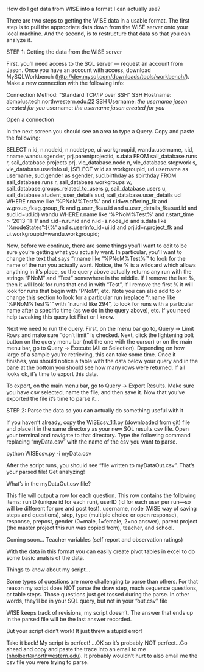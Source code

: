 How do I get data from WISE into a format I can actually use?

There are two steps to getting the WISE data in a usable format. The first step is to pull the appropriate data down from the WISE server onto your local machine. And the second, is to restructure that data so that you can analyze it.


STEP 1: Getting the data from the WISE server

First, you’ll need access to the SQL server — request an account from Jason. Once you have an account with access, download MySQLWorkbench (http://dev.mysql.com/downloads/tools/workbench/). Make a new connection with the following info:

Connection Method: “Standard TCP/IP over SSH”
SSH Hostname: abmplus.tech.northwestern.edu:22
SSH Username: *the username jason created for you*
username: *the username jason created for you*

Open a connection

In the next screen you should see an area to type a Query.  Copy and paste the following:

SELECT n.id, n.nodeid, n.nodetype, ui.workgroupid, wandu.username, r.id, r.name,wandu.sgender, prj.parentprojectid, s.data  FROM
sail_database.runs r, 
sail_database.projects prj,
vle_database.node n, 
vle_database.stepwork s,
vle_database.userinfo ui,
(SELECT w.id as workgroupid, ud.username as username, sud.gender as sgender, sud.birthday as sbirthday FROM
sail_database.runs r,
sail_database.workgroups w,
sail_database.groups_related_to_users g,
sail_database.users u,
sail_database.student_user_details sud,
sail_database.user_details ud
WHERE
r.name like ‘%PNoM%Test%' and 
r.id=w.offering_fk and
w.group_fk=g.group_fk and
g.user_fk=u.id and
u.user_details_fk=sud.id and
sud.id=ud.id) wandu
WHERE
r.name like ‘%PNoM%Test%' and 
r.start_time > '2013-11-1' and 
r.id=n.runid and 
n.id=s.node_id and 
s.data like '%nodeStates":[{%' and 
s.userinfo_id=ui.id and 
prj.id=r.project_fk and
ui.workgroupid=wandu.workgroupid;


Now, before we continue, there are some things you’ll want to edit to be sure you’re getting what you actually want. In particular, you’ll want to change the text that says “r.name like '%PNoM%Test%’” to look for the name of the run you actually want. Notice, the % is a wildcard which allows anything in it’s place, so the query above actually returns any run with the strings “PNoM” and “Test” somewhere in the middle. If I remove the last %, then it will look for runs that end in with “Test”, if I remove the first % it will look for runs that begin with “PNoM”, etc. Note you can also add to or change this section to look for a particular run (replace “r.name like '%PNoM%Test%'” with “n.runid like 294”, to look for runs with a particular name after a specific time (as we do in the query above), etc. If you need help tweaking this query let Firat or I know.

Next we need to run the query. First, on the menu bar go to, Query -> Limit Rows and make sure “don’t limit” is checked. Next, click the lightening bolt button on the query menu bar (not the one with the cursor) or on the main menu bar, go to Query -> Execute (All or Selection). Depending on how large of a sample you’re retrieving, this can take some time. Once it finishes, you should notice a table with the data below your query and in the pane at the bottom you should see how many rows were returned. If all looks ok, it’s time to export this data.

To export, on the main menu bar, go to Query -> Export Results.  Make sure you have csv selected, name the file, and then save it.  Now that you’ve exported the file it’s time to parse it…


STEP 2: Parse the data so you can actually do something useful with it

If you haven’t already, copy the WISEcsv_1.1.py (downloaded from git) file and place it in the same directory as your new SQL results csv file. Open your terminal and navigate to that directory. Type the following command replacing “myData.csv” with the name of the csv you want to parse.

python WISEcsv.py -i myData.csv

After the script runs, you should see “file written to myDataOut.csv”. That’s your parsed file! Get analyzing!


What’s in the myDataOut.csv file?

This file will output a row for each question. This row contains the following items: runID (unique id for each run), userID (id for each user per run—so will be different for pre and post test), username, node (WISE way of saving steps and questions), step, type (multiple choice or open response), response, prepost, gender (0=male, 1=female, 2=no answer), parent project (the master project this run was copied from), teacher, and school.

Coming soon… Teacher variables (self report and observation ratings)

With the data in this format you can easily create pivot tables in excel to do some basic analsis of the data.


Things to know about my script…

Some types of questions are more challenging to parse than others. For that reason my script does NOT parse the draw step, mach sequence questions, or table steps. Those questions just get tossed during the parse. In other words, they’ll be in your SQL query, but not in your “out.csv” file

WISE keeps track of revisions, my script doesn’t. The answer that ends up in the parsed file will be the last answer recorded.


But your script didn’t work! It just threw a stupid error!

Take it back! My script is perfect!  …OK so it’s probably NOT perfect…Go ahead and copy and paste the trace into an email to me (nholbert@northwestern.edu). It probably wouldn’t hurt to also email me the csv file you were trying to parse. 